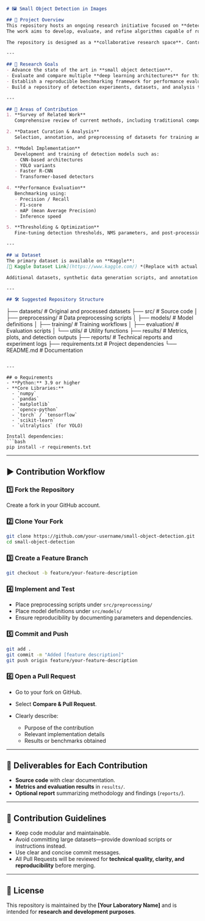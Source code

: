```markdown
# 🖼️ Small Object Detection in Images

## 📌 Project Overview
This repository hosts an ongoing research initiative focused on **detecting and quantifying small objects in images** through **machine learning** and **advanced image processing** techniques.  
The work aims to develop, evaluate, and refine algorithms capable of robust detection under real-world conditions, with particular emphasis on cases where object size, contrast, and occlusion present significant challenges.

The repository is designed as a **collaborative research space**. Contributors—researchers, engineers, and collaborators—are encouraged to propose, implement, and evaluate new approaches that enhance detection accuracy, speed, and robustness.

---

## 🎯 Research Goals
- Advance the state of the art in **small object detection**.
- Evaluate and compare multiple **deep learning architectures** for this problem.
- Establish a reproducible benchmarking framework for performance evaluation.
- Build a repository of detection experiments, datasets, and analysis tools.

---

## 📂 Areas of Contribution
1. **Survey of Related Work**  
   Comprehensive review of current methods, including traditional computer vision techniques and deep learning models.

2. **Dataset Curation & Analysis**  
   Selection, annotation, and preprocessing of datasets for training and validation.

3. **Model Implementation**  
   Development and training of detection models such as:
   - CNN-based architectures
   - YOLO variants
   - Faster R-CNN
   - Transformer-based detectors

4. **Performance Evaluation**  
   Benchmarking using:
   - Precision / Recall
   - F1-score
   - mAP (mean Average Precision)
   - Inference speed

5. **Thresholding & Optimization**  
   Fine-tuning detection thresholds, NMS parameters, and post-processing for improved performance on small targets.

---

## 📊 Dataset
The primary dataset is available on **Kaggle**:  
[🔗 Kaggle Dataset Link](https://www.kaggle.com/) *(Replace with actual dataset link)*

Additional datasets, synthetic data generation scripts, and annotation tools may be included in the `datasets/` directory.

---

## 🛠️ Suggested Repository Structure
```

├── datasets/                # Original and processed datasets
├── src/                     # Source code
│   ├── preprocessing/       # Data preprocessing scripts
│   ├── models/              # Model definitions
│   ├── training/            # Training workflows
│   ├── evaluation/          # Evaluation scripts
│   └── utils/               # Utility functions
├── results/                 # Metrics, plots, and detection outputs
├── reports/                 # Technical reports and experiment logs
├── requirements.txt         # Project dependencies
└── README.md                # Documentation

````

---

## ⚙️ Requirements
- **Python:** 3.9 or higher
- **Core Libraries:**
  - `numpy`
  - `pandas`
  - `matplotlib`
  - `opencv-python`
  - `torch` / `tensorflow`
  - `scikit-learn`
  - `ultralytics` (for YOLO)

Install dependencies:
```bash
pip install -r requirements.txt
````

---

## ▶️ Contribution Workflow

### 1️⃣ Fork the Repository

Create a fork in your GitHub account.

### 2️⃣ Clone Your Fork

```bash
git clone https://github.com/your-username/small-object-detection.git
cd small-object-detection
```

### 3️⃣ Create a Feature Branch

```bash
git checkout -b feature/your-feature-description
```

### 4️⃣ Implement and Test

* Place preprocessing scripts under `src/preprocessing/`
* Place model definitions under `src/models/`
* Ensure reproducibility by documenting parameters and dependencies.

### 5️⃣ Commit and Push

```bash
git add .
git commit -m "Added [feature description]"
git push origin feature/your-feature-description
```

### 6️⃣ Open a Pull Request

* Go to your fork on GitHub.
* Select **Compare & Pull Request**.
* Clearly describe:

  * Purpose of the contribution
  * Relevant implementation details
  * Results or benchmarks obtained

---

## 📄 Deliverables for Each Contribution

* **Source code** with clear documentation.
* **Metrics and evaluation results** in `results/`.
* **Optional report** summarizing methodology and findings (`reports/`).

---

## 📌 Contribution Guidelines

* Keep code modular and maintainable.
* Avoid committing large datasets—provide download scripts or instructions instead.
* Use clear and concise commit messages.
* All Pull Requests will be reviewed for **technical quality, clarity, and reproducibility** before merging.

---

## 📜 License

This repository is maintained by the **\[Your Laboratory Name]** and is intended for **research and development purposes**.

```


